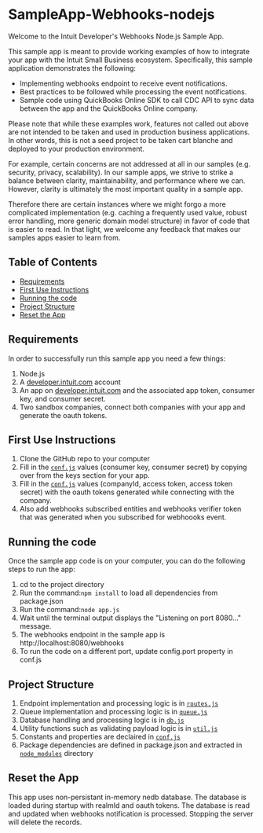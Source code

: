 # SampleApp-Webhooks-nodejs

<p>Welcome to the Intuit Developer's Webhooks Node.js Sample App.</p>
<p>This sample app is meant to provide working examples of how to integrate your app with the Intuit Small Business ecosystem.  Specifically, this sample application demonstrates the following:</p>

<ul>
	<li>Implementing webhooks endpoint to receive event notifications.</li>
	<li>Best practices to be followed while processing the event notifications.</li>
	<li>Sample code using QuickBooks Online SDK to call CDC API to sync data between the app and the QuickBooks Online company.</li>
</ul>

<p>Please note that while these examples work, features not called out above are not intended to be taken and used in production business applications. In other words, this is not a seed project to be taken cart blanche and deployed to your production environment.</p>  

<p>For example, certain concerns are not addressed at all in our samples (e.g. security, privacy, scalability). In our sample apps, we strive to strike a balance between clarity, maintainability, and performance where we can. However, clarity is ultimately the most important quality in a sample app.</p>

<p>Therefore there are certain instances where we might forgo a more complicated implementation (e.g. caching a frequently used value, robust error handling, more generic domain model structure) in favor of code that is easier to read. In that light, we welcome any feedback that makes our samples apps easier to learn from.</p>

## Table of Contents

* [Requirements](#requirements)
* [First Use Instructions](#first-use-instructions)
* [Running the code](#running-the-code)
* [Project Structure](#project-structure)
* [Reset the App](#reset-the-app)


## Requirements

In order to successfully run this sample app you need a few things:

1. Node.js
2. A [developer.intuit.com](http://developer.intuit.com) account
3. An app on [developer.intuit.com](http://developer.intuit.com) and the associated app token, consumer key, and consumer secret.
4. Two sandbox companies, connect both companies with your app and generate the oauth tokens.
 
## First Use Instructions

1. Clone the GitHub repo to your computer
2. Fill in the [`conf.js`](conf.js) values (consumer key, consumer secret) by copying over from the keys section for your app.
3. Fill in the [`conf.js`](conf.js) values (companyId, access token, access token secret) with the oauth tokens generated while connecting with the company. 
4. Also add webhooks subscribed entities and webhooks verifier token that was generated when you subscribed for webhoooks event.

## Running the code

Once the sample app code is on your computer, you can do the following steps to run the app:

1. cd to the project directory</li>
2. Run the command:`npm install` to load all dependencies from package.json </li>
3. Run the command:`node app.js`</li>
4. Wait until the terminal output displays the "Listening on port 8080..." message.
5. The webhooks endpoint in the sample app is http://localhost:8080/webhooks
6. To run the code on a different port, update config.port property in conf.js

## Project Structure

1. Endpoint implementation and processing logic is in [`routes.js`](routes.routes.js)
2. Queue implementation and processing logic is in [`queue.js`](queue.queue.js)
3. Database handling and processing logic is in [`db.js`](db.db.js)
4. Utility functions such as validating payload logic is in [`util.js`](util.util.js)
5. Constants and properties are declaired in [`conf.js`](conf.js)
6. Package dependencies are defined in package.json and extracted in [`node_modules`](node_modules) directory 


## Reset the App

This app uses non-persistant in-memory nedb database. The database is loaded during startup with realmId and oauth tokens. The database is read and updated when webhooks notification is processed. Stopping the server will delete the records.

